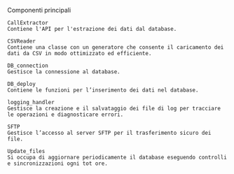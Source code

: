 Componenti principali

    CallExtractor
    Contiene l'API per l'estrazione dei dati dal database.

    CSVReader
    Contiene una classe con un generatore che consente il caricamento dei dati da CSV in modo ottimizzato ed efficiente.

    DB_connection
    Gestisce la connessione al database.

    DB_deploy
    Contiene le funzioni per l’inserimento dei dati nel database.

    logging_handler
    Gestisce la creazione e il salvataggio dei file di log per tracciare le operazioni e diagnosticare errori.

    SFTP
    Gestisce l’accesso al server SFTP per il trasferimento sicuro dei file.

    Update_files
    Si occupa di aggiornare periodicamente il database eseguendo controlli e sincronizzazioni ogni tot ore.